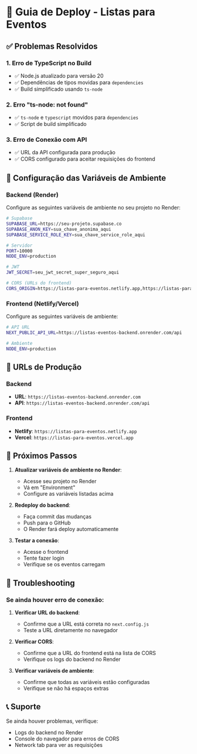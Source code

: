 # 🚀 Guia de Deploy - Listas para Eventos

## ✅ Problemas Resolvidos

### 1. **Erro de TypeScript no Build**
- ✅ Node.js atualizado para versão 20
- ✅ Dependências de tipos movidas para `dependencies`
- ✅ Build simplificado usando `ts-node`

### 2. **Erro "ts-node: not found"**
- ✅ `ts-node` e `typescript` movidos para `dependencies`
- ✅ Script de build simplificado

### 3. **Erro de Conexão com API**
- ✅ URL da API configurada para produção
- ✅ CORS configurado para aceitar requisições do frontend

## 🔧 Configuração das Variáveis de Ambiente

### Backend (Render)

Configure as seguintes variáveis de ambiente no seu projeto no Render:

```bash
# Supabase
SUPABASE_URL=https://seu-projeto.supabase.co
SUPABASE_ANON_KEY=sua_chave_anonima_aqui
SUPABASE_SERVICE_ROLE_KEY=sua_chave_service_role_aqui

# Servidor
PORT=10000
NODE_ENV=production

# JWT
JWT_SECRET=seu_jwt_secret_super_seguro_aqui

# CORS (URLs do frontend)
CORS_ORIGIN=https://listas-para-eventos.netlify.app,https://listas-para-eventos.vercel.app
```

### Frontend (Netlify/Vercel)

Configure as seguintes variáveis de ambiente:

```bash
# API URL
NEXT_PUBLIC_API_URL=https://listas-eventos-backend.onrender.com/api

# Ambiente
NODE_ENV=production
```

## 📝 URLs de Produção

### Backend
- **URL**: `https://listas-eventos-backend.onrender.com`
- **API**: `https://listas-eventos-backend.onrender.com/api`

### Frontend
- **Netlify**: `https://listas-para-eventos.netlify.app`
- **Vercel**: `https://listas-para-eventos.vercel.app`

## 🔄 Próximos Passos

1. **Atualizar variáveis de ambiente no Render**:
   - Acesse seu projeto no Render
   - Vá em "Environment"
   - Configure as variáveis listadas acima

2. **Redeploy do backend**:
   - Faça commit das mudanças
   - Push para o GitHub
   - O Render fará deploy automaticamente

3. **Testar a conexão**:
   - Acesse o frontend
   - Tente fazer login
   - Verifique se os eventos carregam

## 🐛 Troubleshooting

### Se ainda houver erro de conexão:

1. **Verificar URL do backend**:
   - Confirme que a URL está correta no `next.config.js`
   - Teste a URL diretamente no navegador

2. **Verificar CORS**:
   - Confirme que a URL do frontend está na lista de CORS
   - Verifique os logs do backend no Render

3. **Verificar variáveis de ambiente**:
   - Confirme que todas as variáveis estão configuradas
   - Verifique se não há espaços extras

## 📞 Suporte

Se ainda houver problemas, verifique:
- Logs do backend no Render
- Console do navegador para erros de CORS
- Network tab para ver as requisições 